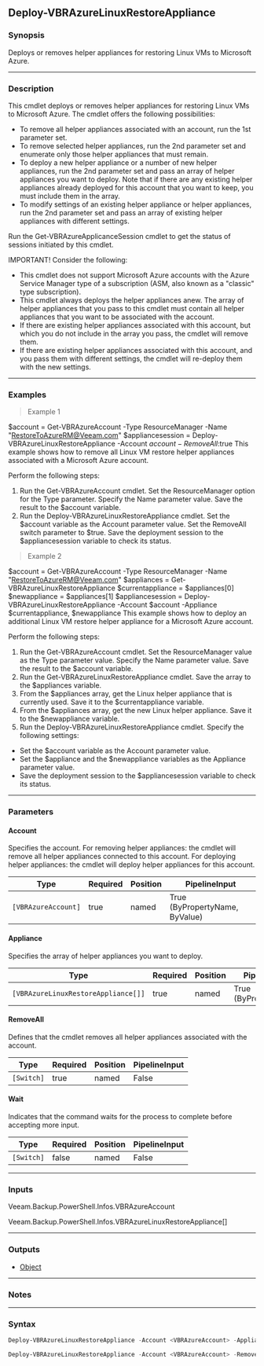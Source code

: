 Deploy-VBRAzureLinuxRestoreAppliance
------------------------------------

### Synopsis
Deploys or removes helper appliances for restoring Linux VMs to Microsoft Azure.

---

### Description

This cmdlet deploys or removes helper appliances for restoring Linux VMs to Microsoft Azure.
The cmdlet offers the following possibilities:
- To remove all helper appliances associated with an account, run the 1st parameter set.
- To remove selected helper appliances, run the 2nd parameter set and enumerate only those helper appliances that must remain.
- To deploy a new helper appliance or a number of new helper appliances, run the 2nd parameter set and pass an array of helper appliances you want to deploy. Note that if there are any existing helper appliances already deployed for this account that you want to keep, you must include them in the array.
- To modify settings of an existing helper appliance or helper appliances, run the 2nd parameter set and pass an array of existing helper appliances with different settings.

Run the Get-VBRAzureApplicanceSession cmdlet to get the status of sessions initiated by this cmdlet.

IMPORTANT! Consider the following:
- This cmdlet does not support Microsoft Azure accounts with the Azure Service Manager type of a subscription (ASM, also known as a "classic" type subscription).
- This cmdlet always deploys the helper appliances anew. The array of helper appliances that you pass to this cmdlet must contain all helper appliances that you want to be associated with the account.
- If there are existing helper appliances associated with this account, but which you do not include in the array you pass, the cmdlet will remove them.
- If there are existing helper appliances associated with this account, and you pass them with different settings, the cmdlet will re-deploy them with the new settings.

---

### Examples
> Example 1

$account = Get-VBRAzureAccount -Type ResourceManager -Name "RestoreToAzureRM@Veeam.com"
$appliancesession = Deploy-VBRAzureLinuxRestoreAppliance -Account $account -RemoveAll:$true
This example shows how to remove all Linux VM restore helper appliances associated with a Microsoft Azure account.

Perform the following steps:
1. Run the Get-VBRAzureAccount cmdlet. Set the ResourceManager option for the Type parameter. Specify the Name parameter value. Save the result to the $account variable.
2. Run the Deploy-VBRAzureLinuxRestoreAppliance cmdlet. Set the $account variable as the Account parameter value. Set the RemoveAll switch parameter to $true. Save the deployment session to the $appliancesession variable to check its status.
> Example 2

$account = Get-VBRAzureAccount -Type ResourceManager -Name "RestoreToAzureRM@Veeam.com"
$appliances = Get-VBRAzureLinuxRestoreAppliance
$currentappliance = $appliances[0]
$newappliance = $appliances[1]
$appliancesession = Deploy-VBRAzureLinuxRestoreAppliance -Account $account -Appliance $currentappliance, $newappliance
This example shows how to deploy an additional Linux VM restore helper appliance for a Microsoft Azure account.

Perform the following steps:
1. Run the Get-VBRAzureAccount cmdlet. Set the ResourceManager value as the Type parameter value. Specify the Name parameter value. Save the result to the $account variable.
2. Run the Get-VBRAzureLinuxRestoreAppliance cmdlet. Save the array to the $appliances variable.
3. From the $appliances array, get the Linux helper appliance that is currently used. Save it to the $currentappliance variable.
4. From the $appliances array, get the new Linux helper appliance. Save it to the $newappliance variable.
5. Run the Deploy-VBRAzureLinuxRestoreAppliance cmdlet. Specify the following settings:
- Set the $account variable as the Account parameter value.
- Set the $appliance and the $newappliance variables as the Appliance parameter value.
- Save the deployment session to the $appliancesession variable to check its status.

---

### Parameters
#### **Account**
Specifies the account.
For removing helper appliances: the cmdlet will remove all helper appliances connected to this account.
For deploying helper appliances: the cmdlet will deploy helper appliances for this account.

|Type               |Required|Position|PipelineInput                 |
|-------------------|--------|--------|------------------------------|
|`[VBRAzureAccount]`|true    |named   |True (ByPropertyName, ByValue)|

#### **Appliance**
Specifies the array of helper appliances you want to deploy.

|Type                               |Required|Position|PipelineInput        |
|-----------------------------------|--------|--------|---------------------|
|`[VBRAzureLinuxRestoreAppliance[]]`|true    |named   |True (ByPropertyName)|

#### **RemoveAll**
Defines that the cmdlet removes all helper appliances associated with the account.

|Type      |Required|Position|PipelineInput|
|----------|--------|--------|-------------|
|`[Switch]`|true    |named   |False        |

#### **Wait**
Indicates that the command waits for the process to complete before accepting more input.

|Type      |Required|Position|PipelineInput|
|----------|--------|--------|-------------|
|`[Switch]`|false   |named   |False        |

---

### Inputs
Veeam.Backup.PowerShell.Infos.VBRAzureAccount

Veeam.Backup.PowerShell.Infos.VBRAzureLinuxRestoreAppliance[]

---

### Outputs
* [Object](https://learn.microsoft.com/en-us/dotnet/api/System.Object)

---

### Notes

---

### Syntax
```PowerShell
Deploy-VBRAzureLinuxRestoreAppliance -Account <VBRAzureAccount> -Appliance <VBRAzureLinuxRestoreAppliance[]> [-Wait] [<CommonParameters>]
```
```PowerShell
Deploy-VBRAzureLinuxRestoreAppliance -Account <VBRAzureAccount> -RemoveAll [-Wait] [<CommonParameters>]
```
